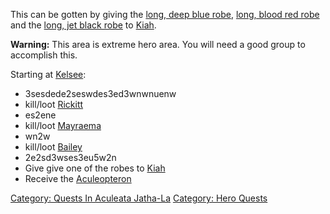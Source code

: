 This can be gotten by giving the [long, deep blue
robe](Long,_Deep_Blue_Robe "wikilink"), [long, blood red
robe](Long,_Blood_Red_Robe "wikilink") and the [long, jet black
robe](Long,_Jet_Black_Robe "wikilink") to [Kiah](Kiah "wikilink").

<b>Warning:</b> This area is extreme hero area. You will need a good
group to accomplish this.

Starting at [Kelsee](Kelsee "wikilink"):

-   3sesdede2seswdes3ed3wnwnuenw
-   kill/loot [Rickitt](Rickitt "wikilink")
-   es2ene
-   kill/loot [Mayraema](Mayraema "wikilink")
-   wn2w
-   kill/loot [Bailey](Bailey "wikilink")
-   2e2sd3wses3eu5w2n
-   Give give one of the robes to [Kiah](Kiah "wikilink")
-   Receive the [Aculeopteron](Aculeopteron "wikilink")

[Category: Quests In Aculeata
Jatha-La](Category:_Quests_In_Aculeata_Jatha-La "wikilink") [Category:
Hero Quests](Category:_Hero_Quests "wikilink")
